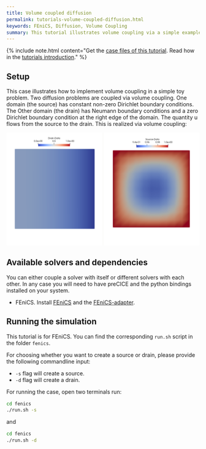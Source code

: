 ```yaml
---
title: Volume coupled diffusion
permalink: tutorials-volume-coupled-diffusion.html
keywords: FEniCS, Diffusion, Volume Coupling
summary: This tutorial illustrates volume coupling via a simple example.
---
```


{% include note.html content="Get the [case files of this tutorial](https://github.com/precice/tutorials/tree/master/volume-coupled-diffusion). Read how in the [tutorials introduction](https://www.precice.org/tutorials.html)." %}

## Setup

This case illustrates how to implement volume coupling in a simple toy problem. Two diffusion problems are coupled via volume coupling. One domain (the source) has constant non-zero Dirichlet boundary conditions. The Other domain (the drain) has Neumann boundary conditions and a zero Dirichlet boundary condition at the right edge of the domain. The quantity u flows from the source to the drain. This is realized via volume coupling:

![Case setup of volume-coupled-diffusion case](images/tutorials-volume-coupled-diffusion-setup.png)

## Available solvers and dependencies

You can either couple a solver with itself or different solvers with each other. In any case you will need to have preCICE and the python bindings installed on your system.

* FEniCS. Install [FEniCS](https://fenicsproject.org/download/) and the [FEniCS-adapter](https://github.com/precice/fenics-adapter).

## Running the simulation

This tutorial is for FEniCS. You can find the corresponding `run.sh` script in the folder `fenics`.

For choosing whether you want to create a source or drain, please provide the following commandline input:

* `-s` flag will create a source.
* `-d` flag will create a drain.

For running the case, open two terminals run:

```bash
cd fenics
./run.sh -s
```

and

```bash
cd fenics
./run.sh -d
```
